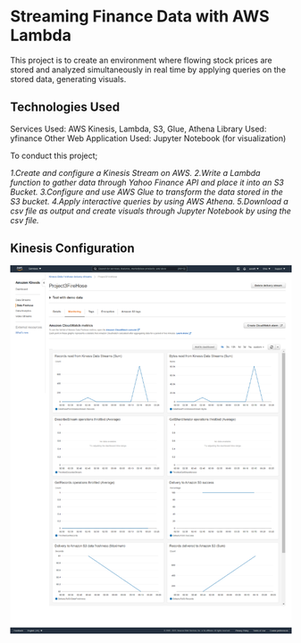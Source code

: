 # Streaming Finance Data with AWS Lambda

This project is to create an environment where flowing stock prices are stored and analyzed simultaneously in real time by applying queries on the stored data, generating visuals.

## Technologies Used

Services Used: AWS Kinesis, Lambda, S3, Glue, Athena
Library Used: yfinance
Other Web Application Used: Jupyter Notebook (for visualization)

To conduct this project; 

*1.Create and configure a Kinesis Stream on AWS.*
*2.Write a Lambda function to gather data through Yahoo Finance API and place it into an S3 Bucket.*
*3.Configure and use AWS Glue to transform the data stored in the S3 bucket.*
*4.Apply interactive queries by using AWS Athena.*
*5.Download a csv file as output and create visuals through Jupyter Notebook by using the csv file.*

## Kinesis Configuration

![Kinesis Configuration](assets/kinesis_config.png)